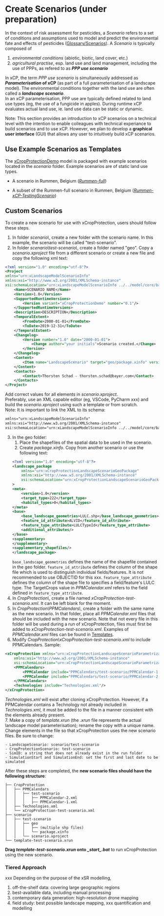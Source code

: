 # Create Scenarios (under preparation)

In the context of risk assessment for pesticides, a *Scenario* refers to a set of conditions and assumptions used to model and predict the environmental fate and effects of pesticides ([Glossary/Scenarios](reference/glossary.md#scenario)). A *Scenario* is typically composed of 

1. *environmental conditions* (abiotic, biotic, land cover, etc.)
2. *agricultural practise*, esp. land use and land management,  including the use of PPPs, as refered to as ***PPP use scenario***
  
In xCP, the term *PPP use scenario* is simultaneously addressed as ***Parameterisation* of xCP** (as part of a full parameterisation of a landscape model). The environmental conditions together with the land use are often called a ***landscape scenario***.   
In an xCP parameterisation, PPP use are typically defined related to land use types (eg, the use of a fungicide in apples). During runtime xCP evaluates actual land use, ie. land use data can be static or dynamic. 

Note: This section provides an introduction to xCP scenarios on a technical level with the intention to enable colleagues with technical experiance to build scenarios and to use xCP. However, we plan to develop a **graphical user interface** (GUI) that allows any user to intuitively build xCP scenarios. 

## Use Example Scenarios as Templates

The [xCropProtectionDemo](https://github.com/xlandscape/xCropProtectionDemo/tree/main) model is packaged with example scenarios located in the *scenario* folder. Example scenarios are of static land use types.  

- A scenario in Rummen, Belgium ([*Rummen-full*](scenarios/rummen-scenario.md))

- A subset of the Rummen-full scenario in Rummen, Belgium ([*Rummen-xCP-TestingScenario*](scenarios/rummen-subset.md))

## Custom Scenarios

To create a new scenario for use with xCropProtection, users should follow these steps.

1. In folder *scenario\\*, create a new folder with the scenario name. In this example, the scenario will be called "test-scenario".
2. In folder *scenario\test-scenario\\*, create a folder named "geo". Copy a *scenario.xproject* file from a different scenario or create a new file and copy the following xml text:
``` xml
<?xml version="1.0" encoding="utf-8"?>
<Project 
xmlns="urn:xLandscapeModelScenarioInfo"
xmlns:xsi="http://www.w3.org/2001/XMLSchema-instance"
xsi:schemaLocation="urn:xLandscapeModelScenarioInfo ../../model/core/base/scenario.xsd">
    <Name>SCENARIO NAME</Name>
    <Version>1.0</Version>
    <SupportedRuntimeVersions>
        <Version variant="xCropProtectionDemo" number="0.1"/>
    </SupportedRuntimeVersions>
    <Description>DESCRIPTION</Description>
    <TemporalExtent>
        <FromDate>2000-01-01</FromDate>
        <ToDate>2019-12-31</ToDate>
    </TemporalExtent>
    <Changelog>
        <Version number="1.0" date="2000-01-01">
            <Change author="your initials">Scenario created.</Change>
        </Version>
    </Changelog>
    <Content>
        <Item name="LandscapeScenario" target="geo/package.xinfo" version="1" />
    </Content>
    <Contacts>
        <Contact>Thorsten Schad - thorsten.schad@bayer.com</Contact>
    </Contacts>
</Project>
```
Add correct values for all elements in *scenario.xproject*.  
Preferably, use an XML capable editor (eg, VSCode, PyCharm xxx) and build the *scenario.xproject* using such a template or from scratch.  
Note: It is important to link the XML to its schema:  
```xml
xmlns="urn:xLandscapeModelScenarioInfo"
xmlns:xsi="http://www.w3.org/2001/XMLSchema-instance"
xsi:schemaLocation="urn:xLandscapeModelScenarioInfo ../../model/core/base/scenario.xsd"
```

3. In the geo folder:
    1. Place the shapefiles of the spatial data to be used in the scenario.
    2. Create *package.xinfo*. Copy from another scenario or use the following text:
    ```xml
    <?xml version="1.0" encoding="utf-8"?>
    <landscape_package 
        xmlns="urn:xCropProtectionLandscapeScenarioGeoPackage" 
        xmlns:xsi="http://www.w3.org/2001/XMLSchema-instance" 
        xsi:schemaLocation="urn:xCropProtectionLandscapeScenarioGeoPackage ../../../model/variant/package.xsd"
    >
    <meta>
        <version>1.0</version>
        <target_type>222</target_type>
        <habitat_types>0</habitat_types>
    </meta>
    <base>
        <base_landscape_geometries>LULC.shp</base_landscape_geometries>
        <feature_id_attribute>ALVID</feature_id_attribute>
        <feature_type_attribute>LULCTypeId</feature_type_attribute>
        <additional_attributes/>
    </base>
    <supplementary>
    </supplementary>
    <supplementary_shapefiles/>
    </landscape_package>
    ```
    `base_landscape_geometries` defines the name of the shapefile contained in the geo folder. `feature_id_attribute` defines the column of the shape file which is used to distinguish individual fields/features. It is not recommended to use OBJECTID for this xxx. `feature_type_attribute` defines the column of the shape file to specifies a field/feature's LULC type. The TargetCrops value in *PPMCalendar.xml* refers to the field defined in `feature_type_attribute`. 
4. In *CropProtection\\*, create a file named *xCropProtection-test-scenario.xml*. It can be left blank for the moment.  
5. In *CropProtection\PPMCalendars\\*, create a folder with the same name as the new scenario. In that folder, place all *PPMCalendar.xml* files that should be included with the new scenario. Note that not every file in this folder will be used during a run of xCropProtection, files must first be added to *xCropProtection-test-scenario.xml*. Examples of *PPMCalendar.xml* files can be found in [Templates](xCropProtection-templates/simple-scenario.md).  
6. Modify *CropProtection\xCropProtection-test-scenario.xml* to include PPMCalendars. Sample:
```xml
<xCropProtection xmlns="urn:xCropProtectionLandscapeScenarioParametrization"
    xmlns:xsi="http://www.w3.org/2001/XMLSchema-instance"
    xsi:schemaLocation="urn:xCropProtectionLandscapeScenarioParametrization ../model/core/components/xCropProtection/xCropProtection.xsd">
    <PPMCalendars>
        <PPMCalendar include="PPMCalendars/test-scenario/PPMCalendar-1.xml"/>
        <PPMCalendar include="PPMCalendars/test-scenario/PPMCalendar-2.xml"/>
    </PPMCalendars>
    <Technologies include="Technologies.xml"/>
</xCropProtection>
```
*Technologies.xml* will exist after cloning xCropProtection. However, if a PPMCalendar contains a Technology not already included in *Technologies.xml*, it must be added to the file in a manner consistent with the elements already present.  
7. Make a copy of *template.xrun* (the *.xrun* file represents the actual landscape model parameterisation); rename the copy with a unique name. Change elements in the file so that xCropProtection uses the new scenario files. Be sure to change:

    - LandscapeScenario: scenario/test-scenario
    - CropProtectionScenario: test-scenario
    - SimID: a string that does not already exist in the run folder
    - SimulationStart and SimulationEnd: set the first and last date to be simulated

After these steps are completed, the **new scenario files should have the following structure**:

``` { .yaml .no-copy }
├── CropProtection
│   ├── PPMCalendars
│   │   ├── test-scenario
│   │   │   ├── PPMCalendar-2.xml
│   │   │   ├── PPMCalendar-1.xml
│   ├── Technologies.xml
│   └── xCropProtection-test-scenario.xml
├── scenario
│   ├── test-scenario
│   │   ├── geo
│   │   │   ├── (multiple shp files)
│   │   │   └── package.xinfo
│   │   └── scenario.xproject
└── template-test-scenario.xrun
```

**Drag *template-test-scenario.xrun* onto *__start_\_.bat*** to run xCropProtection using the new scenario.

### Tiered Approach

xxx Depending on the purpose of the xSR modelling,  

1. off-the-shelf data: covering large geographic regions
1. best-available data, including manual processing
1. contemporary data generation: high-resolution drone mapping
1. field study: best possible landscape mapping, xxx quantification and modelling
